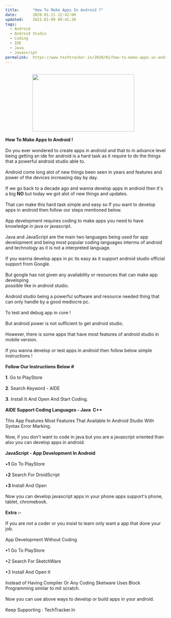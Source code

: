 ```yaml
---
title:		"How To Make Apps In Android ?"
date:		2020-01-21 22:42:00
updated:	2021-01-09 09:41:30
tags: 
  - Android
  - Android Studio
  - Coding
  - IDE
  - Java
  - Javascript	
permalink:	https://www.techtracker.in/2020/01/how-to-make-apps-in-android.html
---
```


<div><b><div class="separator" style="clear: both; text-align: center;"><a href="https://lh3.googleusercontent.com/-e7o8NudZ3iY/Xi1ougIkU9I/AAAAAAAAA5U/CXV_YWSoVnkP8oWldUQ7jJO428MG-lnQACLcBGAsYHQ/s1600/20191231_134255-41-01-37.jpeg" imageanchor="1" style="margin-left: 1em; margin-right: 1em;"><br><img src="https://lh3.googleusercontent.com/-e7o8NudZ3iY/Xi1ougIkU9I/AAAAAAAAA5U/CXV_YWSoVnkP8oWldUQ7jJO428MG-lnQACLcBGAsYHQ/s1600/20191231_134255-41-01-37.jpeg" border="0" data-original-width="1280" data-original-height="720" width="320" height="180"></a></div></b></div><b><div><b><br></b></div>How To Make Apps In Android !</b><div><br></div><div>Do you ever wondered to create apps in android and that to in advance level being getting an ide for android is a hard task as it require to do the things that a powerful android studio able to.</div><div><br></div><div>Android come long alot of new things been seen in years and features and power of the devices increasing day by day.</div><div><br></div><div>If we go back to a decade ago and wanna develop apps in android then it's a big&nbsp;<b>NO</b>&nbsp;but today we got alot of new things and updates.</div><div><br></div><div>That can make this hard task simple and easy so lf you want to develop apps in android then follow our steps mentioned below.</div><div><br></div><div>App development requires coding to make apps you need to have knowledge in java or javascript.</div><div><br></div><div>Java and JavaScript are the main two languages being used for app development and being most popular coding languages interms of android and technology as it is not a interpreted language.</div><div><br></div><div>If you wanna develop apps in pc its easy as it support android studio official support from Google.</div><div><br></div><div>But google has not given any availability or resources that can make app developing</div><div>possible like in android studio.</div><div><br></div><div>Android studio being a powerful software and resource needed thing that can only handle by a good mediocre pc.</div><div><br></div><div>To test and debug app in core !</div><div><br></div><div>But android power is not sufficient to get android studio.</div><div><br></div><div>However, there is some apps that have most features of android studio in mobile version.</div><div><br></div><div>If you wanna develop or test apps in android then follow below simple instructions !</div><div><br></div><div><b>Follow Our Instructions Below #</b></div><div><br></div><div><b>1</b>. Go to PlayStore&nbsp;</div><div><br></div><div><b>2</b>. Search Keyword - AIDE&nbsp;</div><div><br></div><div><b>3</b>. Install It And Open And Start Coding.</div><div><br></div><div><b>AIDE Support Coding Languages - Java</b><b>&nbsp; C</b><b>++</b></div><div><br></div><div>This App Features Most Features That Available In Android Studio With Syntax Error Marking.</div><div><br></div><div>Now, if you don't want to code in java but you are a javascript oriented than also you can develop apps in android.</div><div><br></div><div><b>JavaScript - App Development In Android</b></div><div><br></div><div>•<b>1</b>&nbsp;Go To PlayStore</div><div><br></div><div>•<b>2</b>&nbsp;Search For DroidScript&nbsp;</div><div><br></div><div>•<b>3</b>&nbsp;Install And Open&nbsp;</div><div><br></div><div>Now you can develop javascript apps in your phone apps support's phone, tablet, chromebook.</div><div><br></div><div><b>Extra :-</b></div><div><br></div><div>If you are not a coder or you insist to learn only want a app that done your job.</div><div><br></div><div>App Development Without Coding</div><div><br></div><div>•1 Go To PlayStore</div><div><br></div><div>•2 Search For SketchWare</div><div><br></div><div>•3 Install And Open It</div><div><br></div><div>Instead of Having Compiler Or Any Coding Sketware Uses Block Programming similar to mit scratch.</div><div><br></div><div>Now you can use above ways to develop or build apps in your android.</div><div><br></div><div>Keep Supporting : TechTracker.In</div>
<!-- no comments on this post -->